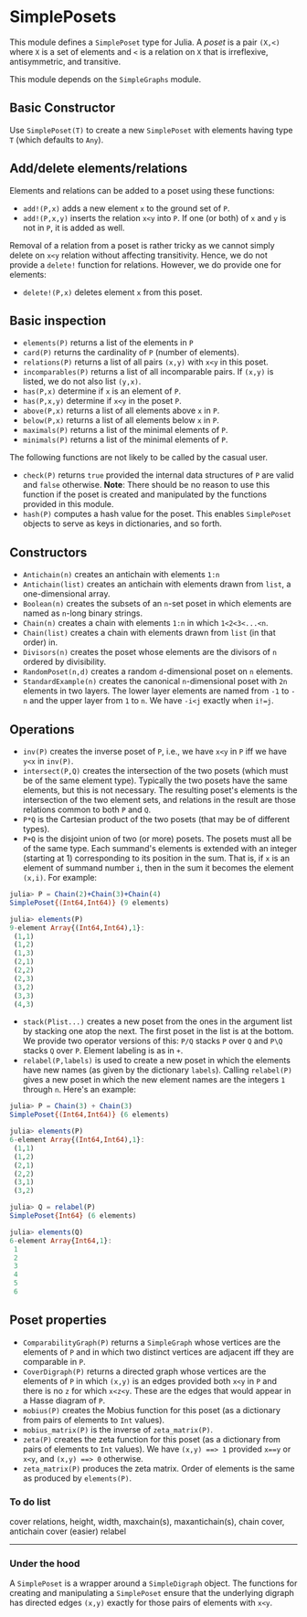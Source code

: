 SimplePosets
============

This module defines a `SimplePoset` type for Julia. A *poset* is a
pair `(X,<)` where `X` is a set of elements and `<` is a relation on
`X` that is irreflexive, antisymmetric, and transitive.

This module depends on the `SimpleGraphs` module.

Basic Constructor
-----------------

Use `SimplePoset(T)` to create a new `SimplePoset` with elements
having type `T` (which defaults to `Any`).


Add/delete elements/relations
-----------------------------

Elements and relations can be added to a poset using these functions:

* `add!(P,x)` adds a new element `x` to the ground set of `P`.
* `add!(P,x,y)` inserts the relation `x<y` into `P`. If one (or both)
  of `x` and `y` is not in `P`, it is added as well.

Removal of a relation from a poset is rather tricky as we cannot
simply delete on `x<y` relation without affecting transitivity. Hence,
we do not provide a `delete!` function for relations. However, we do
provide one for elements:

* `delete!(P,x)` deletes element `x` from this poset.

Basic inspection
----------------

* `elements(P)` returns a list of the elements in `P`
* `card(P)` returns the cardinality of `P` (number of elements).
* `relations(P)` returns a list of all pairs `(x,y)` with `x<y` in
  this poset.
* `incomparables(P)` returns a list of all incomparable pairs. If
  `(x,y)` is listed, we do not also list `(y,x)`.
* `has(P,x)` determine if `x` is an element of `P`.
* `has(P,x,y)` determine if `x<y` in the poset `P`.
* `above(P,x)` returns a list of all elements above `x` in `P`.
* `below(P,x)` returns a list of all elements below `x` in `P`.
* `maximals(P)` returns a list of the minimal elements of `P`.
* `minimals(P)` returns a list of the minimal elements of `P`.

The following functions are not likely to be called by the casual user.

* `check(P)` returns `true` provided the internal data structures of
  `P` are valid and `false` otherwise. **Note**: There should be no
  reason to use this function if the poset is created and manipulated
  by the functions provided in this module.
* `hash(P)` computes a hash value for the poset. This enables `SimplePoset`
  objects to serve as keys in dictionaries, and so forth.

Constructors
------------

* `Antichain(n)` creates an antichain with elements `1:n`
* `Antichain(list)` creates an antichain with elements drawn from
  `list`, a one-dimensional array.
* `Boolean(n)` creates the subsets of an `n`-set poset in which
  elements are named as `n`-long binary strings.
* `Chain(n)` creates a chain with elements `1:n` in which
  `1<2<3<...<n`.
* `Chain(list)` creates a chain with elements drawn from `list` (in that
  order) in.
* `Divisors(n)` creates the poset whose elements are the divisors of
  `n` ordered by divisibility.
* `RandomPoset(n,d)` creates a random `d`-dimensional poset on `n`
  elements.
* `StandardExample(n)` creates the canonical `n`-dimensional poset
  with `2n` elements in two layers. The lower layer elements are named
  from `-1` to `-n` and the upper layer from `1` to `n`. We have
  `-i<j` exactly when `i!=j`.

Operations
----------

* `inv(P)` creates the inverse poset of `P`, i.e., we have `x<y` in
  `P` iff we have `y<x` in `inv(P)`.
* `intersect(P,Q)` creates the intersection of the two posets (which
  must be of the same element type). Typically the two posets have the
  same elements, but this is not necessary. The resulting poset's
  elements is the intersection of the two element sets, and relations
  in the result are those relations common to both `P` and `Q`.
* `P*Q` is the Cartesian product of the two posets (that may be of
  different types).
* `P+Q` is the disjoint union of two (or more) posets. The posets must
  all be of the same type. Each summand's elements is extended with an
  integer (starting at 1) corresponding to its position in the
  sum. That is, if `x` is an element of summand number `i`, then in
  the sum it becomes the element `(x,i)`. For example:

```julia
julia> P = Chain(2)+Chain(3)+Chain(4)
SimplePoset{(Int64,Int64)} (9 elements)

julia> elements(P)
9-element Array{(Int64,Int64),1}:
 (1,1)
 (1,2)
 (1,3)
 (2,1)
 (2,2)
 (2,3)
 (3,2)
 (3,3)
 (4,3)
```

* `stack(Plist...)` creates a new poset from the ones in the argument
  list by stacking one atop the next. The first poset in the list is
  at the bottom. We provide two operator versions of this: `P/Q`
  stacks `P` over `Q` and `P\Q` stacks `Q` over `P`. Element labeling
  is as in `+`.
* `relabel(P,labels)` is used to create a new poset in which the elements 
   have new names (as given by the dictionary `labels`). Calling 
   `relabel(P)` gives a new poset in which the new element names are 
   the integers `1` through `n`. Here's an example:

```julia
julia> P = Chain(3) + Chain(3)
SimplePoset{(Int64,Int64)} (6 elements)

julia> elements(P)
6-element Array{(Int64,Int64),1}:
 (1,1)
 (1,2)
 (2,1)
 (2,2)
 (3,1)
 (3,2)

julia> Q = relabel(P)
SimplePoset{Int64} (6 elements)

julia> elements(Q)
6-element Array{Int64,1}:
 1
 2
 3
 4
 5
 6
```


Poset properties
----------------


* `ComparabilityGraph(P)` returns a `SimpleGraph` whose vertices are
  the elements of `P` and in which two distinct vertices are adjacent
  iff they are comparable in `P`.
* `CoverDigraph(P)` returns a directed graph whose vertices are the
  elements of `P` in which `(x,y)` is an edges provided both `x<y` in `P`
  and there is no `z` for which `x<z<y`. These are the edges that would
  appear in a Hasse diagram of `P`.
* `mobius(P)` creates the Mobius function for this poset (as a
  dictionary from pairs of elements to `Int` values).
* `mobius_matrix(P)` is the inverse of `zeta_matrix(P)`.
* `zeta(P)` creates the zeta function for this poset (as a dictionary
  from pairs of elements to `Int` values). We have `(x,y) ==> 1`
  provided `x==y` or `x<y`, and `(x,y) ==> 0` otherwise.
* `zeta_matrix(P)` produces the zeta matrix. Order of elements is the
  same as produced by `elements(P)`.


### To do list ###

cover relations, height, width, maxchain(s), maxantichain(s),
chain cover, antichain cover (easier)
relabel

-------------------------------------------------------------------------------

### Under the hood ###


A `SimplePoset` is a wrapper around a `SimpleDigraph` object. The
functions for creating and manipulating a `SimplePoset` ensure that
the underlying digraph has directed edges `(x,y)` exactly for those
pairs of elements with `x<y`.
